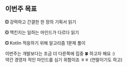 ## 이번주 목표

❎ 강력하고 간결한 한 장의 기획서 읽기

❎ 맥킨지는 일하는 마인드가 다르다 읽기

❎ Kotlin 적응하기 위해 알고리즘 1문제 풀이  

이번주는 개발보다는 조금 더 다른쪽에 집중 🍀 하고자 해요 :)  
약간 경영자 적인 마인드를 심기 위함이죠 ㅎㅎ (연말이기도 하고)